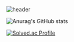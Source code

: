 ![header](https://capsule-render.vercel.app/api?type=venom&color=random&height=400&section=header&text=SUSOT&desc=gameprogramer&fontSize=90&descSize=40&fontColor=111111)


![Anurag's GitHub stats](https://github-readme-stats.vercel.app/api?username=SUSOT&show_icons=true&theme=radical)

[![Solved.ac Profile](http://mazassumnida.wtf/api/generate_badge?boj=SUSOT)](https://solved.ac/SUSOT)<br/>
